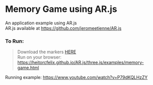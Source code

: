 # Memory Game using AR.js

An application example using AR.js  
AR.js available at https://github.com/jeromeetienne/AR.js

### To Run:
> Download the markers [HERE](https://drive.google.com/file/d/1v1J7hE7sCDc8jy4Sf11JZjeaRn3XqMI0/view?usp=sharing)  
> Run on your browser:  
> https://heitorcfelix.github.io/AR.js/three.js/examples/memory-game.html  

Running example: https://www.youtube.com/watch?v=P79dKQLHzZY
